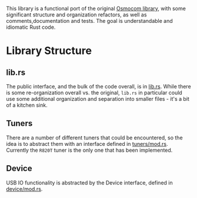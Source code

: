 This library is a functional port of the original [Osmocom library](https://osmocom.org/projects/rtl-sdr/wiki), with some significant structure and organization refactors, as well as comments,documentation and tests. The goal is understandable and idiomatic Rust code.

# Library Structure
## lib.rs
The public interface, and the bulk of the code overall, is in [lib.rs](lib.rs). While there is some re-organization overall vs. the original, `lib.rs` in particular could use some additional organization and separation into smaller files - it's a bit of a kitchen sink.

## Tuners
There are a number of different tuners that could be encountered, so the idea is to abstract them with an interface defined in [tuners/mod.rs](tuners/mod.rs). Currently the `R820T` tuner is the only one that has been implemented.

## Device
USB IO functionality is abstracted by the Device interface, defined in [device/mod.rs](device/mod.rs).